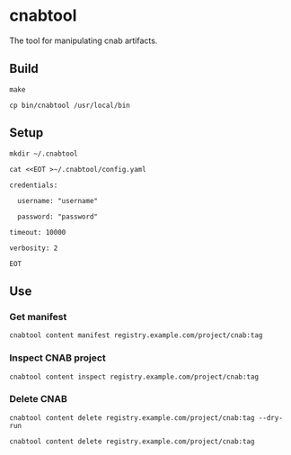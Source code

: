 # cnabtool
The tool for manipulating cnab artifacts.

## Build

`make`

`cp bin/cnabtool /usr/local/bin`

## Setup

`mkdir ~/.cnabtool`

`cat <<EOT >~/.cnabtool/config.yaml`

`credentials:`

`  username: "username"`

`  password: "password"`

`timeout: 10000`

`verbosity: 2`

`EOT`

## Use

### Get manifest

`cnabtool content manifest registry.example.com/project/cnab:tag`

### Inspect CNAB project

`cnabtool content inspect registry.example.com/project/cnab:tag`

### Delete CNAB

`cnabtool content delete registry.example.com/project/cnab:tag --dry-run`

`cnabtool content delete registry.example.com/project/cnab:tag`
